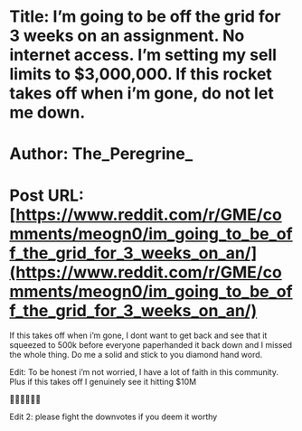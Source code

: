 # Title: I’m going to be off the grid for 3 weeks on an assignment. No internet access. I’m setting my sell limits to $3,000,000. If this rocket takes off when i’m gone, do not let me down.
# Author: The_Peregrine_
# Post URL: [https://www.reddit.com/r/GME/comments/meogn0/im_going_to_be_off_the_grid_for_3_weeks_on_an/](https://www.reddit.com/r/GME/comments/meogn0/im_going_to_be_off_the_grid_for_3_weeks_on_an/)


If this takes off when i’m gone, I dont want to get back and see that it squeezed to 500k before everyone paperhanded it back down and I missed the whole thing. Do me a solid and stick to you diamond hand word. 

Edit: To be honest i’m not worried, I have a lot of faith in this community. Plus if this takes off I genuinely see it hitting $10M

🙏🏼🙏🏼🙏🏼

Edit 2: please fight the downvotes if you deem it worthy